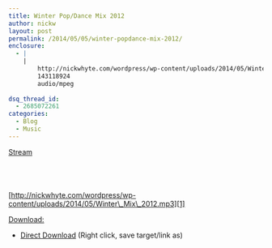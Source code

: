 ```yaml
---
title: Winter Pop/Dance Mix 2012
author: nickw
layout: post
permalink: /2014/05/05/winter-popdance-mix-2012/
enclosure:
  - |
    |
        http://nickwhyte.com/wordpress/wp-content/uploads/2014/05/Winter_Mix_2012.mp3
        143118924
        audio/mpeg
        
dsq_thread_id:
  - 2685072261
categories:
  - Blog
  - Music
---
```

<span style="text-decoration: underline;">Stream</span><audio class="wp-audio-shortcode" id="audio-1328-3" preload="none" style="width: 100%; visibility: hidden;" controls="controls"><source type="audio/mpeg" src="http://nickwhyte.com/wordpress/wp-content/uploads/2014/05/Winter\_Mix\_2012.mp3?_=3" />

[http://nickwhyte.com/wordpress/wp-content/uploads/2014/05/Winter\_Mix\_2012.mp3][1]</audio> 

<span style="text-decoration: underline;">Download:</span>

  * [Direct Download][1] (Right click, save target/link as)

 [1]: http://nickwhyte.com/wordpress/wp-content/uploads/2014/05/Winter_Mix_2012.mp3